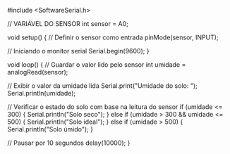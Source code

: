 #include <SoftwareSerial.h>

// VARIÁVEL DO SENSOR
int sensor = A0;

void setup()
{
  // Definir o sensor como entrada
  pinMode(sensor, INPUT);
  
  // Iniciando o monitor serial
  Serial.begin(9600);
}

void loop()
{
  // Guardar o valor lido pelo sensor
  int umidade = analogRead(sensor);
  
  // Exibir o valor da umidade lida
  Serial.print("Umidade do solo: ");
  Serial.println(umidade);

  // Verificar o estado do solo com base na leitura do sensor
  if (umidade <= 300) {
    Serial.println("Solo seco");
  } 
  else if (umidade > 300 && umidade <= 500) {
    Serial.println("Solo ideal");
  } 
  else if (umidade > 500) {
    Serial.println("Solo úmido");
  }

  // Pausar por 10 segundos
  delay(10000);
}


